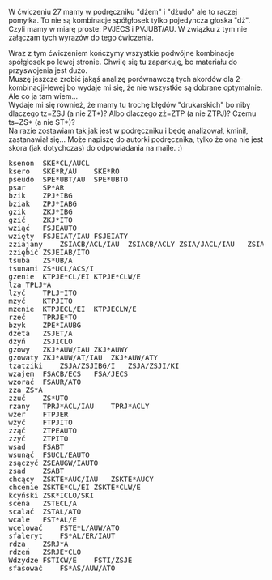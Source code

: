 W ćwiczeniu 27 mamy w podręczniku "dżem" i "dżudo" ale to raczej pomyłka. To nie są kombinacje spółgłosek tylko pojedyncza głoska "dż". 
Czyli mamy w miarę proste: PVJECS i PVJUBT/AU. W związku z tym nie załączam tych wyrazów do tego ćwiczenia.  

Wraz z tym ćwiczeniem kończymy wszystkie podwójne kombinacje spółgłosek po lewej stronie. Chwilę się tu zaparkuję, bo materiału do przyswojenia jest dużo.  
Muszę jeszcze zrobić jakąś analizę porównawczą tych akordów dla 2-kombinacji-lewej bo wydaje mi się, że nie wszystkie są dobrane optymalnie. Ale co ja tam wiem...  
Wydaje mi się również, że mamy tu trochę błędów "drukarskich" bo niby dlaczego tz=ZSJ (a nie ZT\*)? Albo dlaczego zż=ZTP (a nie ZTPJ)? Czemu ts=ZS* (a nie ST*)?  
Na razie zostawiam tak jak jest w podręczniku i będę analizował, kminił, zastanawiał się... 
Może napiszę do autorki podręcznika, tylko że ona nie jest skora (jak dotychczas) do odpowiadania na maile. :)

<pre>
ksenon	SKE*CL/AUCL			
ksero	SKE*R/AU	SKE*RO		
pseudo	SPE*UBT/AU	SPE*UBTO		
psar	SP*AR			
bzik	ZPJ*IBG			
bziak	ZPJ*IABG			
gzik	ZKJ*IBG			
gzić	ZKJ*ITO			
wziąć	FSJEAUTO			
wzięty	FSJEIAT/IAU	FSJEIATY		
zziajany	ZSIACB/ACL/IAU	ZSIACB/ACLY	ZSIA/JACL/IAU	ZSIA/JACLY
zziębić	ZSJEIAB/ITO			
tsuba	ZS*UB/A			
tsunami	ZS*UCL/ACS/I			
gżenie	KTPJE*CL/EI	KTPJE*CLW/E		
lża	TPLJ*A			
lżyć	TPLJ*ITO			
mżyć	KTPJITO			
mżenie	KTPJECL/EI	KTPJECLW/E		
rżeć	TPRJE*TO			
bzyk	ZPE*IAUBG			
dzeta	ZSJET/A			
dzyń	ZSJICLO			
gzowy	ZKJ*AUW/IAU	ZKJ*AUWY		
gzowaty	ZKJ*AUW/AT/IAU	ZKJ*AUW/ATY		
tzatziki	ZSJA/ZSJIBG/I	ZSJA/ZSJI/KI		
wzajem	FSACB/ECS	FSA/JECS		
wzorać	FSAUR/ATO			
zza	ZS*A			
zzuć	ZS*UTO			
rżany	TPRJ*ACL/IAU	TPRJ*ACLY		
wżer	FTPJER			
wżyć	FTPJITO			
zżąć	ZTPEAUTO			
zżyć	ZTPITO			
wsad	FSABT			
wsunąć	FSUCL/EAUTO			
zsączyć	ZSEAUGW/IAUTO			
zsad	ZSABT			
chcący	ZSKTE*AUC/IAU	ZSKTE*AUCY		
chcenie	ZSKTE*CL/EI	ZSKTE*CLW/E		
kcyński	ZSK*ICLO/SKI			
scena	ZSTECL/A			
scalać	ZSTAL/ATO			
wcale	FST*AL/E			
wcelować	FSTE*L/AUW/ATO			
sfaleryt	FS*AL/ER/IAUT			
rdza	ZSRJ*A			
rdzeń	ZSRJE*CLO			
Wdzydze	FSTICW/E	FSTI/ZSJE		
sfasować	FS*AS/AUW/ATO			
</pre>
